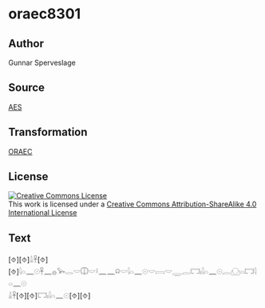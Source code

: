 # oraec8301

## Author

Gunnar Sperveslage

## Source

[AES](https://github.com/simondschweitzer/aes)

## Transformation

[ORAEC](https://oraec.github.io/)

## License

<a rel="license" href="http://creativecommons.org/licenses/by-sa/4.0/"><img alt="Creative Commons License" style="border-width:0" src="https://i.creativecommons.org/l/by-sa/4.0/88x31.png" /></a><br />This work is licensed under a <a rel="license" href="http://creativecommons.org/licenses/by-sa/4.0/">Creative Commons Attribution-ShareAlike 4.0 International License</a>

## Text

[⯑][⯑]𓏙𓋹[⯑][⯑]𓇋𓏏𓈖𓇳𓋹𓈖𓐍𓅨𓂋𓎟𓎳𓎟𓍲𓈖𓈖𓍶𓎟𓇋𓏏𓈖𓇳𓎟𓇯𓎟𓇾𓐛𓉐𓏤𓇋𓏏𓈖𓇳𓐛𓈌𓏏𓉐𓇋𓏏𓈖𓇳<br>
𓏙𓋹[⯑][⯑]𓉐𓏤𓇋𓏏𓈖𓇳[⯑][⯑]<br>
